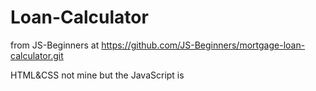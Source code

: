 # Loan-Calculator
from JS-Beginners at https://github.com/JS-Beginners/mortgage-loan-calculator.git

HTML&CSS not mine but the JavaScript is
